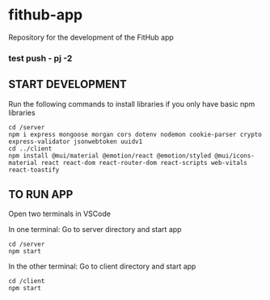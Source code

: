 # fithub-app
Repository for the development of the FitHub app
### test push - pj -2

## START DEVELOPMENT
Run the following commands to install libraries if you only have basic npm libraries
```
cd /server
npm i express mongoose morgan cors dotenv nodemon cookie-parser crypto express-validator jsonwebtoken uuidv1
cd ../client
npm install @mui/material @emotion/react @emotion/styled @mui/icons-material react react-dom react-router-dom react-scripts web-vitals react-toastify
```

## TO RUN APP
Open two terminals in VSCode

In one terminal:
Go to server directory and start app
```
cd /server
npm start
```

In the other terminal:
Go to client directory and start app
```
cd /client
npm start
```
